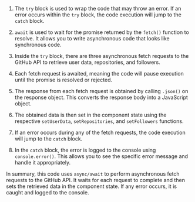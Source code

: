 

1. The `try` block is used to wrap the code that may throw an error. If an error occurs within the `try` block, the code execution will jump to the `catch` block.

2. `await` is used to wait for the promise returned by the `fetch()` function to resolve. It allows you to write asynchronous code that looks like synchronous code.

3. Inside the `try` block, there are three asynchronous fetch requests to the GitHub API to retrieve user data, repositories, and followers.

4. Each fetch request is awaited, meaning the code will pause execution until the promise is resolved or rejected.

5. The response from each fetch request is obtained by calling `.json()` on the response object. This converts the response body into a JavaScript object.

6. The obtained data is then set in the component state using the respective `setUserData`, `setRepositories`, and `setFollowers` functions.

7. If an error occurs during any of the fetch requests, the code execution will jump to the `catch` block.

8. In the `catch` block, the error is logged to the console using `console.error()`. This allows you to see the specific error message and handle it appropriately.

In summary, this code uses `async/await` to perform asynchronous fetch requests to the GitHub API. It waits for each request to complete and then sets the retrieved data in the component state. If any error occurs, it is caught and logged to the console.

